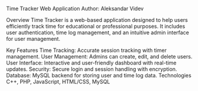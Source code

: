 Time Tracker Web Application
Author: Aleksandar Videv

Overview
Time Tracker is a web-based application designed to help users efficiently track time for educational or professional purposes. It includes user authentication, time log management, and an intuitive admin interface for user management.

Key Features
Time Tracking: Accurate session tracking with timer management.
User Management: Admins can create, edit, and delete users.
User Interface: Interactive and user-friendly dashboard with real-time updates.
Security: Secure login and session handling with encryption.
Database: MySQL backend for storing user and time log data.
Technologies
C++, PHP, JavaScript, HTML/CSS, MySQL
